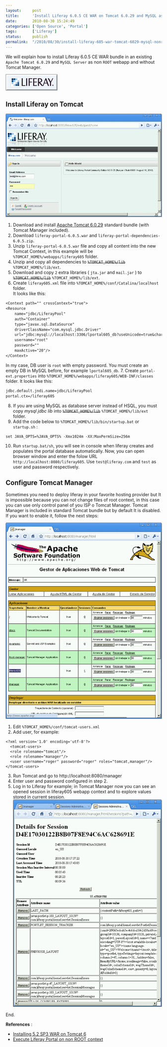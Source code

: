```yaml
---
layout:     post
title:      'Install Liferay 6.0.5 CE WAR on Tomcat 6.0.29 and MySQL as non root webapp and without Tomcat Manager'
date:       2010-08-30 15:24:49
categories: ['Open Source', 'Portal']
tags:       ['Liferay']
status:     publish 
permalink:  "/2010/08/30/install-liferay-605-war-tomcat-6029-mysql-nonroot-manager/"
---
```

We will explain how to install Liferay 6.0.5 CE WAR bundle in an existing `Apache Tomcat 6.0.29` and `MySQL Server` as non `ROOT` webapp and without Tomcat Manager.

![](/assets/blog20100830_liferay605war/liferay_601.png)

<!-- more -->

## Install Liferay on Tomcat

![](/assets/blog20100830_liferay605war/liferay605war_1login.png)

1. Download and install [Apache Tomcat 6.0.29](http://apache.rediris.es//tomcat/tomcat-6/v6.0.29/bin/apache-tomcat-6.0.29-windows-x86.zip) standard bundle (with Tomcat Manager included).  
2. Download `liferay-portal-6.0.5.war` and `liferay-portal-dependencies-6.0.5.zip`.  
3. Unzip `liferay-portal-6.0.5.war` file and copy all content into the new Tomcat Context, in this example will be `%TOMCAT_HOME%/webapps/liferay605` folder.  
4. Unzip and copy all dependencies to ~~`%TOMCAT_HOME%/lib`~~ `%TOMCAT_HOME%/lib/ext`.  
5. Download and copy `2` extra libraries ( `jta.jar` and `mail.jar` ) to ~~`%TOMCAT_HOME%/lib`~~ `%TOMCAT_HOME%/lib/ext`.  
6. Create `liferay605.xml` file into `%TOMCAT_HOME%/conf/Catalina/localhost` folder.  
  It looks like this:  
  ```txt
  <Context path="" crossContext="true">  
  <Resource  
      name="jdbc/LiferayPool"  
      auth="Container"  
      type="javax.sql.DataSource"  
      driverClassName="com.mysql.jdbc.Driver"  
      url="jdbc:mysql://localhost:3306/lportal605_db?useUnicode=true&characterEncoding=UTF-8"  
      username="root"  
      password=""  
      maxActive="20"/>  
  </Context>  
  ```
  In my case, DB user is `root` with empty password. You must create an empty DB in MySQL before, for example `lportal605_db`.
7. Create `portal-ext.properties` into `%TOMCAT_HOME%/webapps/liferay605/WEB-INF/classes` folder. It looks like this:  
  ```txt
  jdbc.default.jndi.name=jdbc/LiferayPool  
  portal.ctx=/liferay605  
  ```
8. If you are using MySQL as database server instead of HSQL, you must copy _mysql jdbc lib_ into ~~`%TOMCAT_HOME%/lib`~~ `%TOMCAT_HOME%/lib/ext` folder.
9. Add the code below to `%TOMCAT_HOME%/lib/bin/startup.bat` or `startup.sh` :
  ```txt
  set JAVA_OPTS=%JAVA_OPTS% -Xmx1024m -XX:MaxPermSize=256m
  ```
10. Run `startup.bat/sh`, you will see in console when liferay creates and populates the portal database automatically. Now, you can open browser window and enter the folow URL `http://localhost:8080/liferay605`. Use `test@liferay.com` and `test` as user and password respectively.

## Configure Tomcat Manager

Sometimes you need to deploy liferay in your favorite hosting provider but It is impossible because you can not change files of root context, in this case you can use only control panel of you ISP o Tomcat Manager.
Tomcat Manager is included in standard Tomcat bundle but by default It is disabled. If you want to enable it, follow the next steps:

![](/assets/blog20100830_liferay605war/liferay605war_2tomcatmanager.png)

1. Edit `%TOMCAT_HOME%/conf/tomcat-users.xml`
2. Add user, for example:
  ```
  <?xml version='1.0' encoding='utf-8'?>  
    <tomcat-users>  
    <role rolename="tomcat"/>  
    <role rolename="manager"/>  
    <user username="roger" password="roger" roles="tomcat,manager"/>  
  </tomcat-users>  
  ```  
3. Run Tomcat and go to http://localhost:8080/manager
4. Enter user and password configured in step 2.
5. Log in to Liferay for example; in Tomcat Manager now you can see an opened session in liferay605 webapp context and to explore values stored in current session.  
  ![](/assets/blog20100830_liferay605war/liferay605war_3tomcatmanagerliferay.png)


End.

**References** :
* [Installing 5.2 SP3 WAR on Tomcat 6](http://www.liferay.com/es/community/wiki/-/wiki/Main/Installing+5.2+SP3+WAR+on+Tomcat+6)
* [Execute Liferay Portal on non ROOT context](http://holisticsecurity.wordpress.com/2010/07/19/execute-liferay-root-context)
